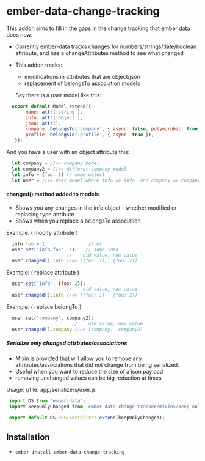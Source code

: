 # ember-data-change-tracking

This addon aims to fill in the gaps in the change tracking that ember data does now. 
 - Currently ember-data tracks changes for numbers/strings/date/boolean attribute,
  and has a changeAttributes method to see what changed 
 
 - This addon tracks:
    - modifications in attributes that are object/json
    - replacement of belongsTo association models 
    
    Say there is a user model like this:

```javascript
  export default Model.extend({
       name: attr('string'),
       info: attr('object'),
       json: attr(),
       company: belongsTo('company', { async: false, polymorphic: true }),
       profile: belongsTo('profile', { async: true }),
   });
```

   And you have a user with an object attribute this:

```javascript
  let company = //=> company model 
  let company2 = //=> differnt company model 
  let info = {foo: 1) // some object
  let user = //=> user model where info => info  and company => company
```

#### changed() method added to models
  -  Shows you any changes in the info object 
    - whether modified or replacing type attribute  
  - Shows when you replace a belongsTo association
   
Example: ( modify attribute ) 
```javascript
  info.foo = 1                // or
  user.set('info.foo', 1);   // same idea
                      //    old value, new value      
  user.changed().info //=> [{foo: 1),  {foo: 2)] 
```

Example: ( replace attribute ) 
```javascript
  user.set('info', {foo: 2}); 
                      //    old value, new value      
  user.changed().info //=> [{foo: 1),  {foo: 2)] 
```

Example: ( replace belongTo ) 
```javascript
  user.set('company', company2);  
                        //    old value, new value      
  user.changed().company //=> [company,  company2] 
```
   
##### Serialize only changed attrbutes/associations 
  - Mixin is provided that will allow you to remove any attributes/associations
   that did not change from being serialized.
  - Useful when you want to reduce the size of a json payload 
   - removing unchanged values can be big reduction at times
   
 Usage: //file: app/serializers/user.js 
 
 ```javascript
  import DS from 'ember-data';
  import keepOnlyChanged from 'ember-data-change-tracker/mixins/keep-only-changed';
 
  export default DS.RESTSerializer.extend(keepOnlyChanged);
 ```

## Installation

* `ember install ember-data-change-tracking`

